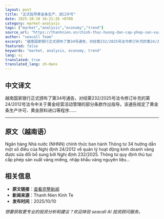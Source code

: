 ```yaml
---
layout: post
title: "正式指导黄金条生产、进口许可"
date: 2025-10-10 16:21:26 +0700
category: market-analysis
tags: ["market","analysis","economy","trend"]
source_url: "https://thanhnien.vn/chinh-thuc-huong-dan-cap-phep-san-xuat-vang-mieng-nhap-khau-vang-185251010162041532.htm"
author: "seacall Team"
excerpt: "越南国家银行正式颁布了第34号通告，对经第232/2025号法令修订补充的第24/2012号法令中关于黄金经营活动管理的部分条款作出指导。该通告规定了黄金条生产许可、黄金原料进口等程序……..."
featured: false
keywords: "market, analysis, economy, trend"
lang: vi
translated: true
translated_lang: zh-Hans
---
```


## 中文译文

越南国家银行正式颁布了第34号通告，对经第232/2025号法令修订补充的第24/2012号法令中关于黄金经营活动管理的部分条款作出指导。该通告规定了黄金条生产许可、黄金原料进口等程序……

---

## 原文（越南语）

Ng&acirc;n h&agrave;ng Nh&agrave; nước (NHNN) ch&iacute;nh thức ban h&agrave;nh Th&ocirc;ng tư 34 hướng dẫn một số điều của Nghị định 24/2012 về quản l&yacute; hoạt động kinh doanh v&agrave;ng được sửa đổi bổ sung bởi Nghị định 232/2025. Th&ocirc;ng tư quy định thủ tục cấp ph&eacute;p sản xuất v&agrave;ng miếng, nhập khẩu v&agrave;ng nguy&ecirc;n liệu...

## 相关信息

- **原文链接**：[查看完整新闻](https://thanhnien.vn/chinh-thuc-huong-dan-cap-phep-san-xuat-vang-mieng-nhap-khau-vang-185251010162041532.htm)
- **新闻来源**：Thanh Nien Kinh Te
- **发布时间**：2025/10/10

*想要获取更专业的投资分析和建议？欢迎体验 seacall AI 投资顾问服务。*